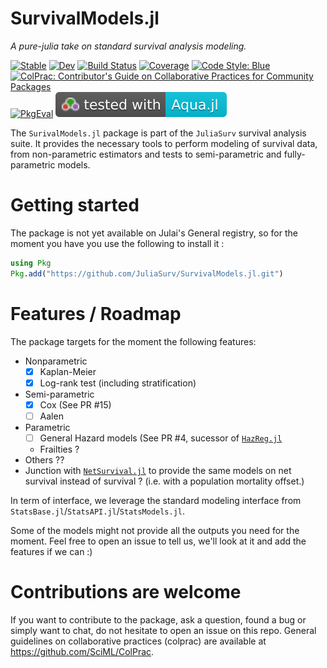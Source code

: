 # SurvivalModels.jl

*A pure-julia take on standard survival analysis modeling.*

[![Stable](https://img.shields.io/badge/docs-stable-blue.svg)](https://JuliaSurv.github.io/SurvivalModels.jl/stable/)
[![Dev](https://img.shields.io/badge/docs-dev-blue.svg)](https://JuliaSurv.github.io/SurvivalModels.jl/dev/)
[![Build Status](https://github.com/JuliaSurv/SurvivalModels.jl/actions/workflows/CI.yml/badge.svg?branch=main)](https://github.com/JuliaSurv/SurvivalModels.jl/actions/workflows/CI.yml?query=branch%3Amain)
[![Coverage](https://codecov.io/gh/JuliaSurv/SurvivalModels.jl/branch/main/graph/badge.svg)](https://codecov.io/gh/JuliaSurv/SurvivalModels.jl)
[![Code Style: Blue](https://img.shields.io/badge/code%20style-blue-4495d1.svg)](https://github.com/invenia/BlueStyle)
[![ColPrac: Contributor's Guide on Collaborative Practices for Community Packages](https://img.shields.io/badge/ColPrac-Contributor's%20Guide-blueviolet)](https://github.com/SciML/ColPrac)
[![PkgEval](https://JuliaCI.github.io/NanosoldierReports/pkgeval_badges/S/SurvivalModels.svg)](https://JuliaCI.github.io/NanosoldierReports/pkgeval_badges/S/SurvivalModels.html)
[![Aqua](https://raw.githubusercontent.com/JuliaTesting/Aqua.jl/master/badge.svg)](https://github.com/JuliaTesting/Aqua.jl)

The `SurivalModels.jl` package is part of the `JuliaSurv` survival analysis suite. It provides the necessary tools to perform modeling of survival data, from non-parametric estimators and tests to semi-parametric and fully-parametric models.

# Getting started

The package is not yet available on Julai's General registry, so for the moment you have you use the following to install it : 

```julia
using Pkg
Pkg.add("https://github.com/JuliaSurv/SurvivalModels.jl.git")
```

# Features / Roadmap

The package targets for the moment the following features: 

- Nonparametric 
    - [x] Kaplan-Meier
    - [x] Log-rank test (including stratification)
- Semi-parametric
    - [x] Cox (See PR #15)
    - [ ] Aalen
- Parametric
    - [ ] General Hazard models (See PR #4, sucessor of [`HazReg.jl`](https://github.com/FJRubio67/HazReg.jl)
    - Frailties ? 
- Others ?? 
- Junction with [`NetSurvival.jl`](https://github.com/JuliaSurv/NetSurvival.jl) to provide the same models on net survival instead of survival ? (i.e. with a population mortality offset.)

In term of interface, we leverage the standard modeling interface from `StatsBase.jl`/`StatsAPI.jl`/`StatsModels.jl`. 

Some of the models might not provide all the outputs you need for the moment. Feel free to open an issue to tell us, we'll look at it and add the features if we can :)

# Contributions are welcome

If you want to contribute to the package, ask a question, found a bug or simply want to chat, do not hesitate to open an issue on this repo. General guidelines on collaborative practices (colprac) are available at https://github.com/SciML/ColPrac.